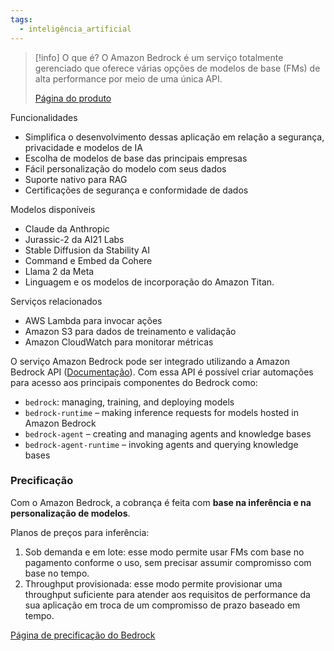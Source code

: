 ```yaml
---
tags:
  - inteligência_artificial
---
```

> [!info] O que é?
> O Amazon Bedrock é um serviço totalmente gerenciado que oferece várias opções de modelos de base (FMs) de alta performance por meio de uma única API.
> 
> [Página do produto](https://aws.amazon.com/pt/bedrock/)

Funcionalidades

- Simplifica o desenvolvimento dessas aplicação em relação a segurança, privacidade e modelos de IA
- Escolha de modelos de base das principais empresas
- Fácil personalização do modelo com seus dados
- Suporte nativo para RAG
- Certificações de segurança e conformidade de dados

Modelos disponíveis

- Claude da Anthropic
- Jurassic-2 da AI21 Labs
- Stable Diffusion da Stability AI
- Command e Embed da Cohere
- Llama 2 da Meta
- Linguagem e os modelos de incorporação do Amazon Titan.

Serviços relacionados

- AWS Lambda para invocar ações
- Amazon S3 para dados de treinamento e validação
- Amazon CloudWatch para monitorar métricas

O serviço Amazon Bedrock pode ser integrado utilizando a Amazon Bedrock API ([Documentação](https://docs.aws.amazon.com/bedrock/latest/APIReference/welcome.html)). Com essa API é possível criar automações para acesso aos principais componentes do Bedrock como:
- `bedrock`: managing, training, and deploying models
- `bedrock-runtime` – making inference requests for models hosted in Amazon Bedrock
- `bedrock-agent` – creating and managing agents and knowledge bases
- `bedrock-agent-runtime` – invoking agents and querying knowledge bases

### Precificação

Com o Amazon Bedrock, a cobrança é feita com **base na inferência e na personalização de modelos**. 

Planos de preços para inferência: 
1. Sob demanda e em lote: esse modo permite usar FMs com base no pagamento conforme o uso, sem precisar assumir compromisso com base no tempo. 
2. Throughput provisionada: esse modo permite provisionar uma throughput suficiente para atender aos requisitos de performance da sua aplicação em troca de um compromisso de prazo baseado em tempo.

[Página de precificação do Bedrock](https://aws.amazon.com/pt/bedrock/pricing/)